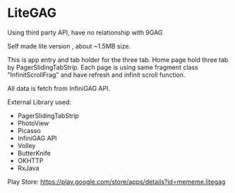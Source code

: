 # LiteGAG

Using third party API, have no relationship with 9GAG

Self made lite version , about ~1.5MB size.

This is app entry and tab holder for the three tab. Home page hold three tab by PagerSlidingTabStrip. Each page is using same fragment class "InfinitScrollFrag" and have refresh and infinit scroll function.

All data is fetch from InfiniGAG API.

External Library used:
 - PagerSlidingTabStrip
 - PhotoView
 - Picasso
 - InfiniGAG API
 - Volley
 - ButterKnife
 - OKHTTP
 - RxJava

Play Store:
https://play.google.com/store/apps/details?id=mememe.litegag
